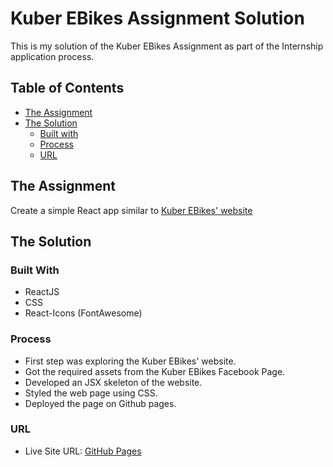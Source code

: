 # Kuber EBikes Assignment Solution

This is my solution of the Kuber EBikes Assignment as part of the Internship application process.

## Table of Contents

- [The Assignment](#the-assignment)
- [The Solution](#the-solution)
  - [Built with](#built-with)
  - [Process](#process)
  - [URL](#url)

## The Assignment

Create a simple React app similar to [Kuber EBikes' website](https://www.kuberebikes.com/)

## The Solution

### Built With

- ReactJS
- CSS
- React-Icons (FontAwesome)

### Process

- First step was exploring the Kuber EBikes' website.
- Got the required assets from the Kuber EBikes Facebook Page.
- Developed an JSX skeleton of the website.
- Styled the web page using CSS.
- Deployed the page on Github pages.

### URL

- Live Site URL: [GitHub Pages](https://anurag-saraswat-01.github.io/Kuber-Ebikes/)